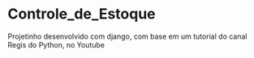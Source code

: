 # Controle_de_Estoque
 Projetinho desenvolvido com django, com base em um tutorial do canal Regis do Python, no Youtube
